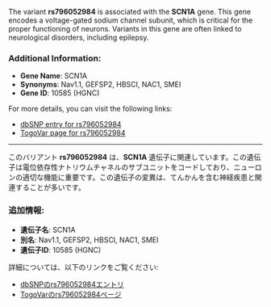 The variant **rs796052984** is associated with the **SCN1A** gene. This gene encodes a voltage-gated sodium channel subunit, which is critical for the proper functioning of neurons. Variants in this gene are often linked to neurological disorders, including epilepsy.

### Additional Information:
- **Gene Name**: SCN1A
- **Synonyms**: Nav1.1, GEFSP2, HBSCI, NAC1, SMEI
- **Gene ID**: 10585 (HGNC)

For more details, you can visit the following links:
- [dbSNP entry for rs796052984](https://identifiers.org/dbsnp/rs796052984)
- [TogoVar page for rs796052984](https://togovar.org/variant/rs796052984)

---

このバリアント **rs796052984** は、**SCN1A** 遺伝子に関連しています。この遺伝子は電位依存性ナトリウムチャネルのサブユニットをコードしており、ニューロンの適切な機能に重要です。この遺伝子の変異は、てんかんを含む神経疾患と関連することが多いです。

### 追加情報:
- **遺伝子名**: SCN1A
- **別名**: Nav1.1, GEFSP2, HBSCI, NAC1, SMEI
- **遺伝子ID**: 10585 (HGNC)

詳細については、以下のリンクをご覧ください:
- [dbSNPのrs796052984エントリ](https://identifiers.org/dbsnp/rs796052984)
- [TogoVarのrs796052984ページ](https://togovar.org/variant/rs796052984)